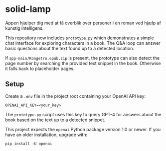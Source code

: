 
# solid-lamp
Appen hjælper dig med at få overblik over personer i en roman ved hjælp af kunstig intelligens.

This repository now includes `prototype.py` which demonstrates a simple chat interface for exploring characters in a book.
The Q\&A loop can answer basic questions about the text found up to a detected location.

If `app-main/Kongetro.epub.zip` is present, the prototype can also detect the page number by searching the provided text snippet in the book. Otherwise it falls back to placeholder pages.

## Setup

Create a `.env` file in the project root containing your OpenAI API key:

```
OPENAI_API_KEY=<your_key>
```

The `prototype.py` script uses this key to query GPT-4 for answers about the book based on the text up to a detected snippet.

This project expects the `openai` Python package version 1.0 or newer. If you
have an older installation, upgrade with:

```
pip install -U openai
```
